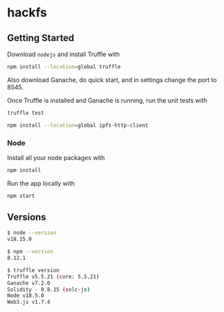 # hackfs

## Getting Started
Download `nodejs` and install Truffle with

```bash
npm install --location=global truffle
```

Also download Ganache, do quick start, and in settings change the port to 8545.

Once Truffle is installed and Ganache is running, run the unit tests with
```bash
truffle test
```

```bash
npm install --location=global ipfs-http-client
```

### Node

Install all your node packages with
```bash
npm install
```

Run the app locally with
```bash
npm start
```

## Versions
```bash
$ node --version
v18.15.0

$ npm --version
8.12.1

$ truffle version
Truffle v5.5.21 (core: 5.5.21)
Ganache v7.2.0
Solidity - 0.8.15 (solc-js)
Node v18.5.0
Web3.js v1.7.4
```
